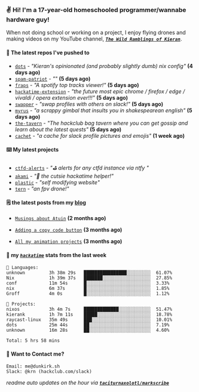 ### ✌️ Hi! I'm a 17-year-old homeschooled programmer/wannabe hardware guy!

When not doing school or working on a project, I enjoy flying drones and making videos on my YouTube channel, [**_`The Wild Ramblings of Kieran`_**](https://youtube.com/@kieran.rambles).

#### 👷 The latest repos I've pushed to

- [`dots`](https://github.com/taciturnaxolotl/dots) - _"Kieran's opinionated (and probably slightly dumb) nix config"_ **(4 days ago)**
- [`spam-patriot`](https://github.com/taciturnaxolotl/spam-patriot) - _""_ **(5 days ago)**
- [`fraps`](https://github.com/taciturnaxolotl/fraps) - _"A spotify top tracks viewer!"_ **(5 days ago)**
- [`hackatime-extension`](https://github.com/taciturnaxolotl/hackatime-extension) - _"the future most epic chrome / firefox / edge / vivaldi / opera extension ever!!!"_ **(5 days ago)**
- [`swapper`](https://github.com/taciturnaxolotl/swapper) - _"swap profiles with others on slack!"_ **(5 days ago)**
- [`myrus`](https://github.com/taciturnaxolotl/myrus) - _"a scrappy gimbal that insults you in shakespearean english"_ **(5 days ago)**
- [`the-tavern`](https://github.com/taciturnaxolotl/the-tavern) - _"The hackclub bag tavern where you can get gossip and learn about the latest quests"_ **(5 days ago)**
- [`cachet`](https://github.com/taciturnaxolotl/cachet) - _"a cache for slack profile pictures and emojis"_ **(1 week ago)**

#### ⌨️ My latest projects

- [`ctfd-alerts`](https://github.com/taciturnaxolotl/ctfd-alerts) - _"⛳ alerts for any ctfd instance via ntfy "_
- [`akami`](https://github.com/taciturnaxolotl/akami) - _"🌷 the cutsie hackatime helper!"_
- [`plastic`](https://github.com/taciturnaxolotl/plastic) - _"self modifying website"_
- [`tern`](https://github.com/taciturnaxolotl/tern) - _"an fpv drone!"_

#### 🗒️ the latest posts from my [blog](https://dunkirk.sh)

- [`Musings about Atuin`](https://dunkirk.sh/blog/atuin/) **(2 months ago)**

- [`Adding a copy code button`](https://dunkirk.sh/blog/adding-a-copy-button/) **(3 months ago)**

- [`All my animation projects`](https://dunkirk.sh/blog/my-animations/) **(3 months ago)**



#### 📡 my [_`hackatime`_](https://waka.hackclub.com) stats from the last week

```text
💾 Languages:
unknown         3h 38m 29s   ████████████████░░░░░░░░░  61.07%
Nix             1h 39m 37s   ███████░░░░░░░░░░░░░░░░░░  27.85%
conf            11m 54s      █░░░░░░░░░░░░░░░░░░░░░░░░  3.33%
nix             6m 37s       █░░░░░░░░░░░░░░░░░░░░░░░░  1.85%
Groff           4m 0s        █░░░░░░░░░░░░░░░░░░░░░░░░  1.12%

💼 Projects:
nixos           3h 4m 7s     █████████████░░░░░░░░░░░░  51.47%
kierank         1h 7m 11s    █████░░░░░░░░░░░░░░░░░░░░  18.78%
raycast-linux   35m 49s      ███░░░░░░░░░░░░░░░░░░░░░░  10.01%
dots            25m 44s      ██░░░░░░░░░░░░░░░░░░░░░░░  7.19%
unknown         16m 28s      ██░░░░░░░░░░░░░░░░░░░░░░░  4.60%

Total: 5 hrs 58 mins
```

#### 📮 Want to Contact me?

```text
Email: me@dunkirk.sh
Slack: @krn (hackclub.com/slack)
```

_readme auto updates on the hour via [**`taciturnaxolotl/markscribe`**](https://github.com/taciturnaxolotl/markscribe)_
